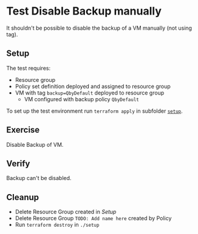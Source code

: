 # Test Disable Backup manually

It shouldn't be possible to disable the backup of a VM manually (not using tag).

## Setup

The test requires:

- Resource group
- Policy set definition deployed and assigned to resource group
- VM with tag `backup=QbyDefault` deployed to resource group
  - VM configured with backup policy `QbyDefault`

To set up the test environment run `terraform apply` in subfolder [`setup`](./setup/).

## Exercise

Disable Backup of VM.

## Verify

Backup can't be disabled.

## Cleanup

- Delete Resource Group created in *Setup*
- Delete Resource Group `TODO: Add name here` created by Policy
- Run `terraform destroy` in `./setup`